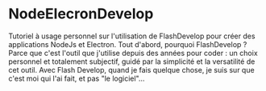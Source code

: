 # NodeElecronDevelop
Tutoriel à usage personnel sur l'utilisation de FlashDevelop pour créer des applications NodeJs et Electron.
Tout d'abord, pourquoi FlashDevelop ? Parce que c'est l'outil que j'utilise depuis des années pour coder : 
un choix personnel et totalement subjectif, guidé par la simplicité et la versatilité de cet outil. Avec Flash Develop, quand je fais quelque chose, je suis sur que c'est moi qui l'ai fait, et pas "le logiciel"...


